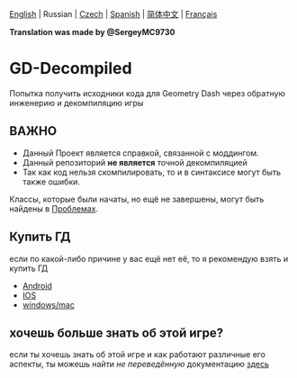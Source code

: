 [English](README.md) | Russian | [Czech](README-CZ.md) | [Spanish](README-ES.md) | [简体中文](README-CN.md) | [Français](README-FR.md)

**Translation was made by @SergeyMC9730**

# GD-Decompiled
 Попытка получить исходники кода для Geometry Dash через обратную инженерию и декомпиляцию игры

## ВАЖНО

- Данный Проект является справкой, связанной с моддингом.
- Данный репозиторий <b>не является</b> точной декомпиляцией
- Так как код нельзя скомпилировать, то и в синтаксисе могут быть также ошибки.

Классы, которые были начаты, но ещё не завершены, могут быть найдены в
[Проблемах](https://github.com/Wyliemaster/GD-Decompiled/issues).

## Купить ГД

если по какой-либо причине у вас ещё нет её, то я рекомендую взять и купить ГД

- [Android](https://play.google.com/store/apps/details?id=com.robtopx.geometryjump&hl=en_GB&gl=US)
- [IOS](https://apps.apple.com/us/app/geometry-dash/id625334537)
- [windows/mac](https://store.steampowered.com/app/322170/Geometry_Dash/)

## хочешь больше знать об этой игре?

если ты хочешь знать об этой игре и как работают различные его аспекты, ты можешь найти *не переведённую* документацию [здесь](https://github.com/Wyliemaster/gddocs)

